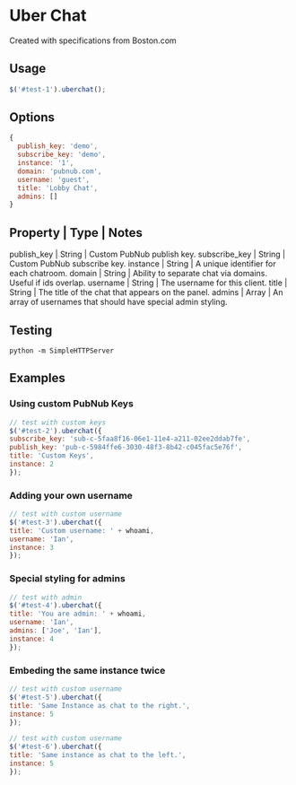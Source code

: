 # Uber Chat

Created with specifications from Boston.com

## Usage
```js
$('#test-1').uberchat();
```
## Options

```js
{
  publish_key: 'demo',
  subscribe_key: 'demo',
  instance: '1',
  domain: 'pubnub.com',
  username: 'guest',
  title: 'Lobby Chat',
  admins: []
}
```

Property | Type | Notes
-------------------
publish_key | String | Custom PubNub publish key.
subscribe_key | String | Custom PubNub subscribe key.
instance | String | A unique identifier for each chatroom.
domain | String | Ability to separate chat via domains. Useful if ids overlap.
username | String | The username for this client.
title | String | The title of the chat that appears on the panel.
admins | Array | An array of usernames that should have special admin styling.


## Testing

```
python -m SimpleHTTPServer
```
## Examples

### Using custom PubNub Keys
```js
// test with custom keys
$('#test-2').uberchat({ 
subscribe_key: 'sub-c-5faa8f16-06e1-11e4-a211-02ee2ddab7fe',
publish_key: 'pub-c-5984ffe6-3030-48f3-8b42-c045fac5e76f',
title: 'Custom Keys',
instance: 2
});
```

### Adding your own username
```js
// test with custom username
$('#test-3').uberchat({
title: 'Custom username: ' + whoami,
username: 'Ian',
instance: 3
});
```

### Special styling for admins
```js
// test with admin
$('#test-4').uberchat({ 
title: 'You are admin: ' + whoami,
username: 'Ian',
admins: ['Joe', 'Ian'],
instance: 4
});
```

### Embeding the same instance twice
```js
// test with custom username
$('#test-5').uberchat({ 
title: 'Same Instance as chat to the right.',
instance: 5
});

// test with custom username
$('#test-6').uberchat({ 
title: 'Same instance as chat to the left.',
instance: 5
});
```